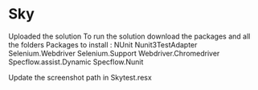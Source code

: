 # Sky
Uploaded the solution
To run the solution download the packages and all the folders
Packages to install :
  NUnit
  Nunit3TestAdapter
  Selenium.Webdriver
  Selenium.Support
  Webdriver.Chromedriver
  Specflow.assist.Dynamic
  Specflow.Nunit
  
Update the screenshot path in Skytest.resx

